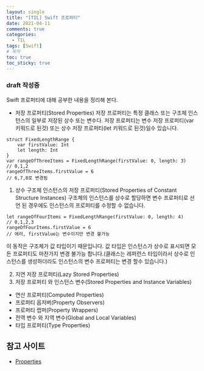 ```yaml
---
layout: single
title: "[TIL] Swift 프로퍼티"
date: 2021-04-11
comments: true
categories:
  - TIL
tags: [Swift]
# 목차
toc: true
toc_sticky: true
---
```

### draft 작성중
Swift 프로퍼티에 대해 공부한 내용을 정리해 본다.


- 저장 프로퍼티(Stored Properties)
저장 프로퍼티는 특정 클래스 또는 구조체 인스턴스의 일부로 저장된 상수 또는 변수다.
저장 프로퍼티는 변수 저장 프로퍼티(var 키워드로 된것) 또는 상수 저장 프로퍼티(let 키워드로 된것)일수 있습니다.
```
struct FixedLengthRange {
    var firstValue: Int
    let length: Int
}
var rangeOfThreeItems = FixedLengthRange(firstValue: 0, length: 3)
// 0,1,2
rangeOfThreeItems.firstValue = 6
// 6,7,8로 변경됨
```  

  1. 상수 구조체 인스턴스의 저장 프로퍼티(Stored Properties of Constant Structure Instances)
  구조체의 인스턴스를 상수로 할당하면 변수 프로퍼티로 선언 된 경우에도 인스턴스의 프로퍼티를 수정할 수 없습니다.  
  ```
  let rangeOfFourItems = FixedLengthRange(firstValue: 0, length: 4)
  // 0,1,2,3
  rangeOfFourItems.firstValue = 6
  // 에러, firstValue는 변수이지만 변경 불가능 
  ```  
  이 동작은 구조체가 값 타입이기 때문입니다. 값 타입은 인스턴스가 상수로 표시되면 모든 프로퍼티도 마찬가지 변경 불가능 합니다.(클래스는 레퍼런스 타입이라서 상수로 인스턴스를 생성하더라도 인스턴스의 변수 프로퍼티는 변경 할수 있습니다.)

  2. 지연 저장 프로퍼티(Lazy Stored Properties)
  3. 저장 프로퍼티 와 인스턴스 변수(Stored Properties and Instance Variables)


- 연산 프로퍼티(Computed Properties)
- 프로퍼티 옵저버(Property Observers)
- 프로퍼티 랩퍼(Property Wrappers)
- 전역 변수 와 지역 변수(Global and Local Variables)
- 타입 프로퍼티(Type Properties)


## 참고 사이트
- [Properties](https://docs.swift.org/swift-book/LanguageGuide/Properties.html)
